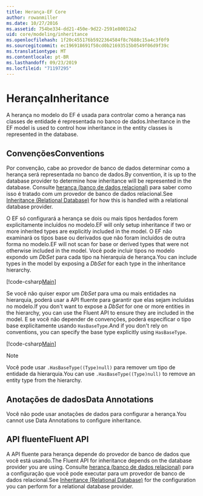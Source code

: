 ```yaml
---
title: Herança-EF Core
author: rowanmiller
ms.date: 10/27/2016
ms.assetid: 754be334-dd21-450e-9d22-2591e80012a2
uid: core/modeling/inheritance
ms.openlocfilehash: 1f20c455176b5922364584f8c7688c15a4c3f0f9
ms.sourcegitcommit: ec196918691f50cd0b21693515b0549f06d9f39c
ms.translationtype: MT
ms.contentlocale: pt-BR
ms.lasthandoff: 09/23/2019
ms.locfileid: "71197295"
---
```

# <a name="inheritance"></a><span data-ttu-id="4ce26-102">Herança</span><span class="sxs-lookup"><span data-stu-id="4ce26-102">Inheritance</span></span>

<span data-ttu-id="4ce26-103">A herança no modelo do EF é usada para controlar como a herança nas classes de entidade é representada no banco de dados.</span><span class="sxs-lookup"><span data-stu-id="4ce26-103">Inheritance in the EF model is used to control how inheritance in the entity classes is represented in the database.</span></span>

## <a name="conventions"></a><span data-ttu-id="4ce26-104">Convenções</span><span class="sxs-lookup"><span data-stu-id="4ce26-104">Conventions</span></span>

<span data-ttu-id="4ce26-105">Por convenção, cabe ao provedor de banco de dados determinar como a herança será representada no banco de dados.</span><span class="sxs-lookup"><span data-stu-id="4ce26-105">By convention, it is up to the database provider to determine how inheritance will be represented in the database.</span></span> <span data-ttu-id="4ce26-106">Consulte [herança (banco de dados relacional)](relational/inheritance.md) para saber como isso é tratado com um provedor de banco de dados relacional.</span><span class="sxs-lookup"><span data-stu-id="4ce26-106">See [Inheritance (Relational Database)](relational/inheritance.md) for how this is handled with a relational database provider.</span></span>

<span data-ttu-id="4ce26-107">O EF só configurará a herança se dois ou mais tipos herdados forem explicitamente incluídos no modelo.</span><span class="sxs-lookup"><span data-stu-id="4ce26-107">EF will only setup inheritance if two or more inherited types are explicitly included in the model.</span></span> <span data-ttu-id="4ce26-108">O EF não examinará os tipos base ou derivados que não foram incluídos de outra forma no modelo.</span><span class="sxs-lookup"><span data-stu-id="4ce26-108">EF will not scan for base or derived types that were not otherwise included in the model.</span></span> <span data-ttu-id="4ce26-109">Você pode incluir tipos no modelo expondo um *DbSet<TEntity>*  para cada tipo na hierarquia de herança.</span><span class="sxs-lookup"><span data-stu-id="4ce26-109">You can include types in the model by exposing a *DbSet<TEntity>* for each type in the inheritance hierarchy.</span></span>

[!code-csharp[Main](../../../samples/core/Modeling/Conventions/InheritanceDbSets.cs?highlight=3-4&name=Model)]

<span data-ttu-id="4ce26-110">Se você não quiser expor um *DbSet<TEntity>*  para uma ou mais entidades na hierarquia, poderá usar a API fluente para garantir que elas sejam incluídas no modelo.</span><span class="sxs-lookup"><span data-stu-id="4ce26-110">If you don't want to expose a *DbSet<TEntity>* for one or more entities in the hierarchy, you can use the Fluent API to ensure they are included in the model.</span></span>
<span data-ttu-id="4ce26-111">E se você não depender de convenções, poderá especificar o tipo base explicitamente usando `HasBaseType`.</span><span class="sxs-lookup"><span data-stu-id="4ce26-111">And if you don't rely on conventions, you can specify the base type explicitly using `HasBaseType`.</span></span>

[!code-csharp[Main](../../../samples/core/Modeling/Conventions/InheritanceModelBuilder.cs?highlight=7&name=Context)]

> [!NOTE]
> <span data-ttu-id="4ce26-112">Você pode usar `.HasBaseType((Type)null)` para remover um tipo de entidade da hierarquia.</span><span class="sxs-lookup"><span data-stu-id="4ce26-112">You can use `.HasBaseType((Type)null)` to remove an entity type from the hierarchy.</span></span>

## <a name="data-annotations"></a><span data-ttu-id="4ce26-113">Anotações de dados</span><span class="sxs-lookup"><span data-stu-id="4ce26-113">Data Annotations</span></span>

<span data-ttu-id="4ce26-114">Você não pode usar anotações de dados para configurar a herança.</span><span class="sxs-lookup"><span data-stu-id="4ce26-114">You cannot use Data Annotations to configure inheritance.</span></span>

## <a name="fluent-api"></a><span data-ttu-id="4ce26-115">API fluente</span><span class="sxs-lookup"><span data-stu-id="4ce26-115">Fluent API</span></span>

<span data-ttu-id="4ce26-116">A API fluente para herança depende do provedor de banco de dados que você está usando.</span><span class="sxs-lookup"><span data-stu-id="4ce26-116">The Fluent API for inheritance depends on the database provider you are using.</span></span> <span data-ttu-id="4ce26-117">Consulte [herança (banco de dados relacional)](relational/inheritance.md) para a configuração que você pode executar para um provedor de banco de dados relacional.</span><span class="sxs-lookup"><span data-stu-id="4ce26-117">See [Inheritance (Relational Database)](relational/inheritance.md) for the configuration you can perform for a relational database provider.</span></span>
